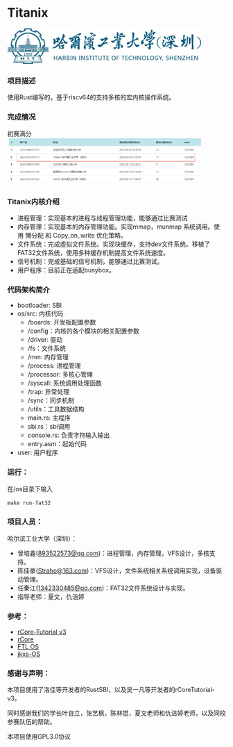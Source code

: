 # Titanix
<img src="./docs/fig/hitsz_logo.jpg" style="zoom: 43.7%;" />

### 项目描述

使用Rust编写的，基于riscv64的支持多核的宏内核操作系统。

### 完成情况
初赛满分
<img src="./docs/fig/preliminary.png" style="zoom: 43.7%;" />


### Titanix内核介绍
- 进程管理：实现基本的进程与线程管理功能，能够通过比赛测试
- 内存管理：实现基本的内存管理功能。实现mmap，munmap 系统调用。使用 懒分配 和 Copy_on_write 优化策略。
- 文件系统：完成虚拟文件系统。实现块缓存，支持dev文件系统。移植了FAT32文件系统，使用多种缓存机制提高文件系统速度。
- 信号机制：完成基础的信号机制，能够通过比赛测试。
- 用户程序：目前正在适配busybox。



### 代码架构简介
- bootloader: SBI
- os/src: 内核代码
  -  /boards: 开发板配置参数
  -  /config：内核的各个模块的相关配置参数
  -  /driver: 驱动
  -  /fs：文件系统
  -  /mm: 内存管理
  -  /process: 进程管理
  -  /processor: 多核心管理
  -  /syscall: 系统调用处理函数
  -  /trap: 异常处理
  -  /sync：同步机制
  -  /utils：工具数据结构
  -  main.rs: 主程序
  -  sbi.rs：sbi调用
  -  console.rs: 负责字符输入输出
  -  entry.asm：起始代码
- user: 用户程序


### 运行：


在/os目录下输入

```jsx
make run-fat32
```

<!-- 可以在k210上运行OopS内核 -->


### 项目人员：

哈尔滨工业大学（深圳）：

- 曾培鑫(893522573@qq.com)：进程管理，内存管理，VFS设计，多核支持。
- 陈佳豪(Straho@163.com)：VFS设计，文件系统相关系统调用实现，设备驱动管理。
- 任秦江(1342330485@qq.com)：FAT32文件系统设计与实现。
- 指导老师：夏文，仇洁婷

### 参考：
- [rCore-Tutorial v3](https://github.com/rcore-os/rCore-Tutorial-Book-v3)
- [rCore](git@github.com:rcore-os/rCore)
- [FTL OS](https://gitlab.eduxiji.net/DarkAngelEX/oskernel2022-ftlos/-/tree/master/)
- [jkxs-OS](https://gitlab.eduxiji.net/dh2zz/oskernel2022/-/tree/main)


### 感谢与声明：
本项目使用了洛佳等开发者的RustSBI，以及吴一凡等开发者的rCoreTutorial-v3。

同时感谢我们的学长叶自立，张艺枫，陈林锟，夏文老师和仇洁婷老师，以及同校参赛队伍的帮助。

本项目使用GPL3.0协议